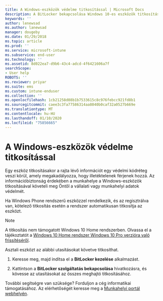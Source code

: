 ```yaml
---
title: A Windows-eszközök védelme titkosítással | Microsoft Docs
description: A BitLocker bekapcsolása Windows 10-es eszközök titkosításához
keywords: ''
author: lenewsad
ms.author: lanewsad
manager: dougeby
ms.date: 01/29/2018
ms.topic: article
ms.prod: ''
ms.service: microsoft-intune
ms.subservice: end-user
ms.technology: ''
ms.assetid: 8d022ea7-d9b6-43c4-adcd-4f6421606a7f
searchScope:
- User help
ROBOTS: ''
ms.reviewer: priyar
ms.suite: ems
ms.custom: intune-enduser
ms.collection: ''
ms.openlocfilehash: 1cb21258d08b1b7533615c8c976febcc921fd8b1
ms.sourcegitcommit: caee3c3fa77586314aa8040b0caf32a0527b669e
ms.translationtype: MT
ms.contentlocale: hu-HU
ms.lasthandoff: 01/10/2020
ms.locfileid: "75856665"
---
```

# <a name="how-to-protect-your-windows-device-using-encryption"></a>A Windows-eszközök védelme titkosítással

Egy eszköz titkosításakor a rajta lévő információt egy védelmi kódréteg veszi körül, amely megakadályozza, hogy illetéktelenek férjenek hozzá. Az információbiztonság érdekében a munkahelye a Windows-eszközök titkosításával követeli meg Öntől a vállalati vagy munkahelyi adatok védelmét. 

Ha Windows Phone rendszerű eszközzel rendelkezik, és az regisztrálva van, kötelező titkosítás esetén a rendszer automatikusan titkosítja az eszközt.

> [!Note]
> A titkosítás nem támogatott Windows 10 Home rendszerben. Olvassa el a tájékoztatót a [Windows 10 Home rendszer Windows 10 Pro verzióra való frissítéséről](https://support.microsoft.com/help/12384/windows-10-upgrading-home-to-pro).


Asztali eszközt az alábbi utasításokat követve titkosíthat.

1. Keresse meg, majd indítsa el a **BitLocker kezelése** alkalmazást.

2. Kattintson a **BitLocker szolgáltatás bekapcsolása** hivatkozásra, és kövesse az utasításokat az összes meghajtó titkosításához.

További segítségre van szüksége? Forduljon a cég informatikai támogatásához. Az elérhetőségét keresse meg a [Munkahelyi portál webhelyén](https://go.microsoft.com/fwlink/?linkid=2010980).
